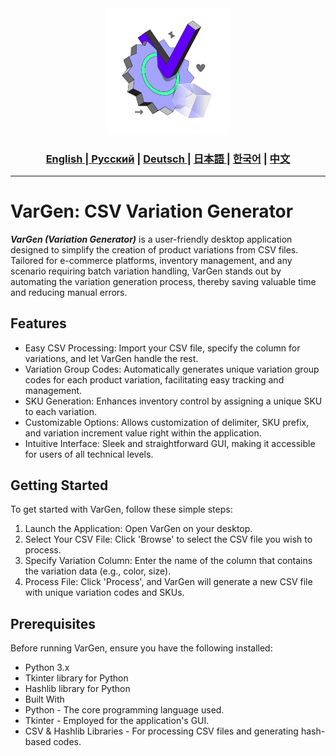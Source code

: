 <div align="center">
  <img src="https://github.com/Solrikk/VarGen/blob/main/assets/pictures/incut-check-mark-and-mechanical-wheel-successful-task-completion.png" width="40%"/>
</div>

<div align="center">
  <h3> <a href="https://github.com/Solrikk/VarGen/blob/main/README.md"> English | <a href="https://github.com/Solrikk/VarGen/blob/main/README_RU.md">Русский</a> | <a href="https://github.com/Solrikk/VarGen/blob/main/README_GE.md"> Deutsch </a> | <a href="https://github.com/Solrikk/VarGen/blob/main/README_JP.md"> 日本語 </a> | <a href="README_KR.md">한국어</a> | <a href="README_CN.md">中文</a> </h3>
</div>

-----------------

# VarGen: CSV Variation Generator

_**VarGen (Variation Generator)**_ is a user-friendly desktop application designed to simplify the creation of product variations from CSV files. Tailored for e-commerce platforms, inventory management, and any scenario requiring batch variation handling, VarGen stands out by automating the variation generation process, thereby saving valuable time and reducing manual errors.

## Features
- Easy CSV Processing: Import your CSV file, specify the column for variations, and let VarGen handle the rest.
- Variation Group Codes: Automatically generates unique variation group codes for each product variation, facilitating easy tracking and management.
- SKU Generation: Enhances inventory control by assigning a unique SKU to each variation.
- Customizable Options: Allows customization of delimiter, SKU prefix, and variation increment value right within the application.
- Intuitive Interface: Sleek and straightforward GUI, making it accessible for users of all technical levels.

## Getting Started
To get started with VarGen, follow these simple steps:

1. Launch the Application: Open VarGen on your desktop.
2. Select Your CSV File: Click 'Browse' to select the CSV file you wish to process.
3. Specify Variation Column: Enter the name of the column that contains the variation data (e.g., color, size).
4. Process File: Click 'Process', and VarGen will generate a new CSV file with unique variation codes and SKUs.

## Prerequisites
Before running VarGen, ensure you have the following installed:

- Python 3.x
- Tkinter library for Python
- Hashlib library for Python
- Built With
- Python - The core programming language used.
- Tkinter - Employed for the application's GUI.
- CSV & Hashlib Libraries - For processing CSV files and generating hash-based codes.
